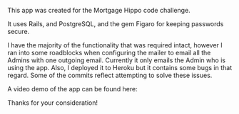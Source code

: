 This app was created for the Mortgage Hippo code challenge.

It uses Rails, and PostgreSQL, and the gem Figaro for keeping passwords secure.

I have the majority of the functionality that was required intact, however I ran into some roadblocks when configuring the mailer to email all the Admins with one outgoing email. Currently it only emails the Admin who is using the app. Also, I deployed it to Heroku but it contains some bugs in that regard. Some of the commits reflect attempting to solve these issues.

A video demo of the app can be found here:

Thanks for your consideration!
